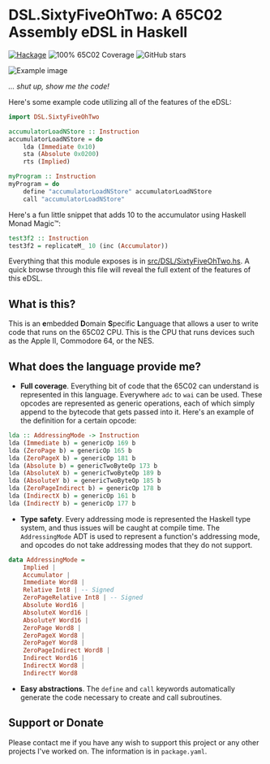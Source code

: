 # DSL.SixtyFiveOhTwo: A 65C02 Assembly eDSL in Haskell
[![Hackage](https://img.shields.io/hackage/v/sixty-five-oh-two.svg)](https://hackage.haskell.org/package/sixty-five-oh-two) ![100% 65C02 Coverage](https://img.shields.io/badge/65C02%20coverage-100%25-brightgreen.svg) ![GitHub stars](https://img.shields.io/github/stars/Aearnus/sixty-five-oh-two.svg?style=social&label=Stars)

![Example image](https://raw.githubusercontent.com/Aearnus/sixty-five-oh-two/master/fancy_banner.png)

_... shut up, show me the code!_

Here's some example code utilizing all of the features of the eDSL:

```haskell
import DSL.SixtyFiveOhTwo

accumulatorLoadNStore :: Instruction
accumulatorLoadNStore = do
    lda (Immediate 0x10)
    sta (Absolute 0x0200)
    rts (Implied)

myProgram :: Instruction
myProgram = do
    define "accumulatorLoadNStore" accumulatorLoadNStore
    call "accumulatorLoadNStore"
```

Here's a fun little snippet that adds 10 to the accumulator using Haskell Monad Magic:tm::

```haskell
test3f2 :: Instruction
test3f2 = replicateM_ 10 (inc (Accumulator))
```

Everything that this module exposes is in [src/DSL/SixtyFiveOhTwo.hs](https://github.com/Aearnus/sixty-five-oh-two/blob/master/src/DSL/SixtyFiveOhTwo.hs). A quick browse through this file will reveal the full extent of the features of this eDSL.

## What is this?

This is an **e**mbedded **D**omain **S**pecific **L**anguage that allows a user to write code that runs on the 65C02 CPU. This is the CPU that runs devices such as the Apple II, Commodore 64, or the NES.

## What does the language provide me?

* **Full coverage**. Everything bit of code that the 65C02 can understand is represented in this language. Everywhere `adc`  to `wai` can be used. These opcodes are represented as generic operations, each of which simply append to the bytecode that gets passed into it. Here's an example of the definition for a certain opcode:
```haskell
lda :: AddressingMode -> Instruction
lda (Immediate b) = genericOp 169 b
lda (ZeroPage b) = genericOp 165 b
lda (ZeroPageX b) = genericOp 181 b
lda (Absolute b) = genericTwoByteOp 173 b
lda (AbsoluteX b) = genericTwoByteOp 189 b
lda (AbsoluteY b) = genericTwoByteOp 185 b
lda (ZeroPageIndirect b) = genericOp 178 b
lda (IndirectX b) = genericOp 161 b
lda (IndirectY b) = genericOp 177 b
```

* **Type safety**. Every addressing mode is represented the Haskell type system, and thus issues will be caught at compile time. The `AddressingMode` ADT is used to represent a function's addressing mode, and opcodes do not take addressing modes that they do not support.
```haskell
data AddressingMode =
    Implied |
    Accumulator |
    Immediate Word8 |
    Relative Int8 | -- Signed
    ZeroPageRelative Int8 | -- Signed
    Absolute Word16 |
    AbsoluteX Word16 |
    AbsoluteY Word16 |
    ZeroPage Word8 |
    ZeroPageX Word8 |
    ZeroPageY Word8 |
    ZeroPageIndirect Word8 |
    Indirect Word16 |
    IndirectX Word8 |
    IndirectY Word8
```


* **Easy abstractions**. The `define` and `call` keywords automatically generate the code necessary to create and call subroutines.

## Support or Donate

Please contact me if you have any wish to support this project or any other projects I've worked on. The information is in `package.yaml`.
